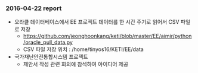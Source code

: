 ### 2016-04-22 report

* 오라클 데이터베이스에서 EE 프로젝트 데이터를 한 시간 주기로 읽어서 CSV 파일로 저장
  - https://github.com/jeonghoonkang/keti/blob/master/EE/aimir/python/oracle_pull_data.py
  - CSV 파일 저장 위치 : /home/tinyos16/KETI/EE/data
* 국가재난안전통합시스템 프로젝트
  - 제안서 작성 관련 회의에 참석하여 아이디어 제공
  
